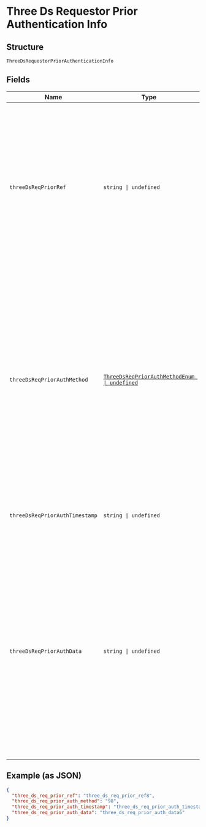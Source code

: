 
# Three Ds Requestor Prior Authentication Info

## Structure

`ThreeDsRequestorPriorAuthenticationInfo`

## Fields

| Name | Type | Tags | Description |
|  --- | --- | --- | --- |
| `threeDsReqPriorRef` | `string \| undefined` | Optional | This data element provides additional information to the ACS to determine the best approach for handling a request. The field is limited to 36 characters containing ACS Transaction ID for a prior authenticated transaction (for example, the first recurring transaction that was authenticated with the cardholder).<br>**Constraints**: *Maximum Length*: `36` |
| `threeDsReqPriorAuthMethod` | [`ThreeDsReqPriorAuthMethodEnum \| undefined`](../../doc/models/three-ds-req-prior-auth-method-enum.md) | Optional | Mechanism used by the Cardholder to previously authenticate to the 3DS Requestor.<br><br>> 01 - Frictionless authentication occurred by ACS<br>> <br>> 02 - Cardholder challenge occurred by ACS<br>> <br>> 03 - AVS verified<br>> <br>> 04 - Other issuer methods<br>> <br>> 80 through 99 - PS-specific value (dependent on the payment scheme type).<br>> <br>**Constraints**: *Maximum Length*: `12` |
| `threeDsReqPriorAuthTimestamp` | `string \| undefined` | Optional | Date and time converted into UTC of the prior authentication. Accepted date format is YYYYMMDDHHMM. |
| `threeDsReqPriorAuthData` | `string \| undefined` | Optional | Data that documents and supports a specific authentication process. In the current version of the specification this data element is not defined in detail, however the intention is that for each 3DS Requestor Authentication Method, this field carry data that the ACS can use to verify the authentication process. In future versions of the application, these details are expected to be included.<br>**Constraints**: *Maximum Length*: `2048` |

## Example (as JSON)

```json
{
  "three_ds_req_prior_ref": "three_ds_req_prior_ref8",
  "three_ds_req_prior_auth_method": "98",
  "three_ds_req_prior_auth_timestamp": "three_ds_req_prior_auth_timestamp8",
  "three_ds_req_prior_auth_data": "three_ds_req_prior_auth_data6"
}
```

